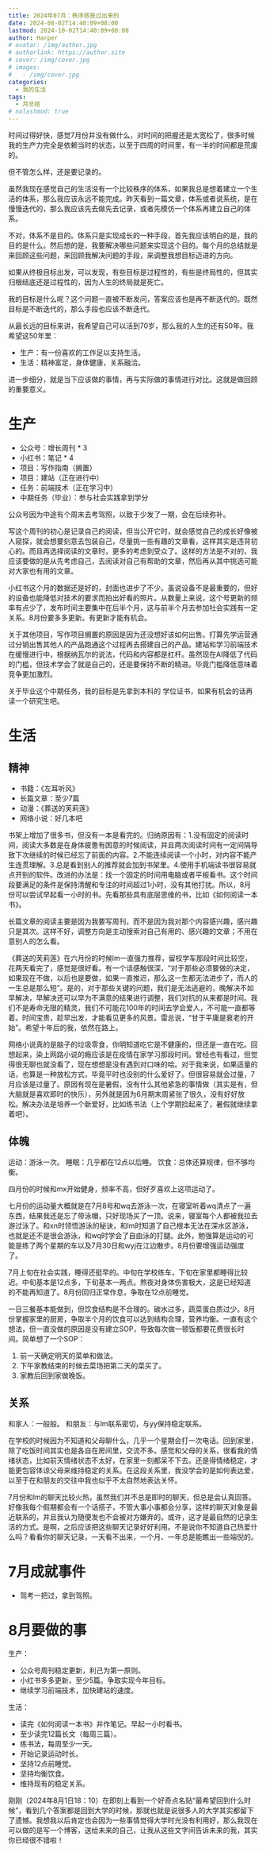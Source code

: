 ```yaml
---
title: 2024年07月：秩序感是过出来的
date: 2024-08-02T14:40:09+08:00
lastmod: 2024-10-02T14:40:09+08:00
author: Harper
# avatar: /img/author.jpg
# authorlink: https://author.site
# cover: /img/cover.jpg
# images:
#   - /img/cover.jpg
categories:
  - 我的生活
tags:
  - 月总结
# nolastmod: true
---
```



<!--more-->

时间过得好快，感觉7月份并没有做什么，对时间的把握还是太宽松了，很多时候我的生产力完全是依赖当时的状态，以至于四周的时间里，有一半的时间都是荒废的。

但不管怎么样，还是要记录的。

虽然我现在感觉自己的生活没有一个比较秩序的体系，如果我总是想着建立一个生活的体系，那么我应该永远不能完成。昨天看到一篇文章，体系或者说系统，是在慢慢迭代的，那么我应该先去做先去记录，或者先模仿一个体系再建立自己的体系。

不对，体系不是目的。体系只是实现成长的一种手段，首先我应该明白的是，我的目的是什么。然后想的是，我要解决哪些问题来实现这个目的。每个月的总结就是来回顾这些问题，来回顾我解决问题的手段，来调整我想目标迈进的方向。

如果从终极目标出发，可以发现，有些目标是过程性的，有些是终局性的，但其实归根结底还是过程性的，因为人生的终局就是死亡。

我的目标是什么呢？这个问题一直被不断发问，答案应该也是再不断迭代的。既然目标是不断迭代的，那么手段也应该不断迭代。

从最长远的目标来讲，我希望自己可以活到70岁，那么我的人生的还有50年。我希望这50年里：
- 生产：有一份喜欢的工作足以支持生活。
- 生活：精神富足，身体健康，关系融洽。

进一步细分，就是当下应该做的事情，再与实际做的事情进行对比。这就是做回顾的重要意义。

# 生产

- 公众号：增长周刊 * 3
- 小红书：笔记 * 4
- 项目：写作指南（搁置）
- 项目：建站（正在进行中）
- 任务：前端技术（正在学习中）
- 中期任务（毕业）：参与社会实践拿到学分

公众号因为中途有个周末去考驾照，以致于少发了一期，会在后续弥补。

写这个周刊的初心是记录自己的阅读，但当公开它时，就会感觉自己的成长好像被人窥探，就会想要刻意去包装自己，尽量挑一些有趣的文章看，这样其实是违背初心的。而且再选择阅读的文章时，更多的考虑到受众了。这样的方法是不对的，我应该要做的是从先考虑自己，去阅读对自己有帮助的文章，然后再从其中挑选可能对大家也有用的文章。

小红书这个月的数据还是好的，封面也进步了不少。虽说设备不是最重要的，但好的设备也能降低对技术的要求而拍出好看的照片。从数量上来说，这个号更新的频率有点少了，发布时间主要集中在后半个月，这与前半个月去参加社会实践有一定关系。8月份要多多更新。有更新才能有机会。

关于其他项目，写作项目搁置的原因是因为还没想好该如何出售。打算先学运营通过分销出售其他人的产品跑通这个过程再去搭建自己的产品。建站和学习前端技术在缓慢进行中，根据纳瓦尔的说法，代码和内容都是杠杆。虽然现在AI降低了代码的门槛，但技术学会了就是自己的，还是要保持不断的精进。毕竟门槛降低意味着竞争更加激烈。

关于毕业这个中期任务，我的目标是先拿到本科的 学位证书，如果有机会的话再读一个研究生吧。


# 生活

## 精神

- 书籍：《左耳听风》
- 长篇文章：至少7篇
- 动漫：《葬送的芙莉莲》
- 网络小说：好几本吧

书架上增加了很多书，但没有一本是看完的。归纳原因有：1.没有固定的阅读时间，阅读大多数是在身体疲惫有困意的时候阅读，并且两次阅读时间有一定间隔导致下次继续的时候已经忘了前面的内容。2.不能连续阅读一个小时，对内容不能产生连贯理解。3.总是看到别人的推荐就会加到书架里。4.使用手机端读书很容易就点开别的软件。改进的办法是：找一个固定的时间用电脑或者平板看书。这个时间段要满足的条件是保持清醒和专注的时间超过1小时，没有其他打扰。所以，8月份可以尝试早起看一小时的书。先看那些具有底层思维的书，比如《如何阅读一本书》。

长篇文章的阅读主要是因为我要写周刊，而不是因为我对那个内容感兴趣，感兴趣只是其次。这样不好，调整方向是主动搜索对自己有用的、感兴趣的文章；不用在意别人的怎么看。

《葬送的芙莉莲》在六月份的时候lm一直强力推荐，留校学车那段时间比较空，花两天看完了，感觉是很好看。有一个话感触很深，“对于那些必须要做的决定，如果现在不做，以后也是要做，如果一直推迟，那么这一生都无法进步了，而人的一生总是那么短”。是的，对于那些关键的问题，我们是无法逃避的，晚解决不如早解决，早解决还可以早为不满意的结果进行调整，我们对抗的从来都是时间。我们不是寿命无限的精灵，我们不可能花100年的时间去学会爱人，不可能一直都等着。时间宝贵，趁早出发，才能看见更多的风景。雷总说，“甘于平庸是衰老的开始”。希望十年后的我，依然在路上。

网络小说真的是脑子的垃圾零食，你明知道吃它是不健康的，但还是一直在吃。回想起来，染上网路小说的瘾应该是在疫情在家学习那段时间。曾经也有看过，但觉得很无聊也就没看了，现在想想是没有遇到对口味的哈。对于我来说，如果适量的话，也算是一种放松方式，毕竟平时也没别的什么爱好了。但很容易就会过量，7月应该是过量了。原因有现在是暑假，没有什么其他紧急的事情做（其实是有，但大脑就是喜欢即时的快乐），另外就是因为6月期末周紧张了很久，没有好好放松。解决办法是培养一个新爱好，比如练书法（上个学期捡起来了，暑假就继续拿着吧）。 
## 体魄

运动：游泳一次。
睡眠：几乎都在12点以后睡。
饮食：总体还算规律，但不够均衡。

四月份的时候和mx开始健身，频率不高，但好歹喜欢上这项运动了。

七月份的运动量大概就是在7月8号和wq去游泳一次，在寝室听着wq清点了一遍东西，结果我还是忘了带泳帽，只好现场买了一顶。说来，寝室每个人都被我拉去游过泳了。和xn时领悟游泳的秘诀，和lm时知道了自己根本无法在深水区游泳，也就是还不是很会游泳，和wq时学会了自由泳的打腿。此外，勉强算是运动的可能是练了两个星期的车以及7月30日和wyj在江边散步。8月份要增强运动强度了。

7月上旬在社会实践，睡得还挺早的。中旬在学校练车，下旬在家里都睡得比较迟。中旬基本是12点多，下旬基本一两点。熬夜对身体伤害极大，这是已经知道的不能再知道了。8月份回归正常作息，争取在12点前睡觉。

一日三餐基本能做到，但饮食结构是不合理的。碳水过多，蔬菜蛋白质过少。8月份掌握家里的厨房，争取半个月的饮食可以达到结构合理，营养均衡。一直有这个想法，但一直没做的原因是没有建立SOP，导致每次做一顿饭都要花费很长时间。简单想了一个SOP：
1. 前一天确定明天的菜单和做法。
2. 下午家教结束的时候去菜场把第二天的菜买了。
3. 家教后回到家做晚饭。

## 关系

和家人：一般般。
和朋友：与lm联系密切，与yy保持稳定联系。

在学校的时候因为不知道和父母聊什么，几乎一个星期会打一次电话。回到家里，除了吃饭时间其实也是各自在房间里，交流不多。感觉和父母的关系，很看我的情绪状态，比如前天情绪状态不太好，在家里一刻都呆不下去。还是得情绪稳定，才能更包容体谅父母来维持稳定的关系。在这段关系里，我没学会的是如何表达爱，以至于在和朋友的交往中我也似乎不太自然地表达关怀。

7月份和lm的聊天比较火热，虽然我们并不总是即时的聊天，但总是会认真回答。好像我每个假期都会有一个话搭子，不管大事小事都会分享，这样的聊天对象是最近联系的，并且我认为随便发也不会被对方嫌弃的。或许，这才是最自然的记录生活的方式。是啊，之后应该把这些聊天记录好好利用。不是说你不知道自己热爱什么吗？看看你的聊天记录，一天看不出来，一个月、一年总是能瞧出一些端倪的。

# 7月成就事件

- 驾考一把过，拿到驾照。

# 8月要做的事

生产：
- 公众号周刊稳定更新，利己为第一原则。
- 小红书多多更新，至少5篇。争取实现今年目标。
- 继续学习前端技术，加快建站的速度。

生活：
- 读完《如何阅读一本书》并作笔记。早起一小时看书。
- 至少读完12篇长文（每周三篇）。
- 练书法，每周至少一天。
- 开始记录运动时长。
- 坚持12点前睡觉。
- 坚持均衡饮食。
- 维持现有的稳定关系。


刚刚（2024年8月1日18：10）在即刻上看到一个好奇点名贴“最希望回到什么时候”，看到几个答案都是回到大学的时候，那就也就是说很多人的大学其实都留下了遗憾。我想我以后肯定也会因为一些事情觉得大学时光没有利用好，那么我现在可以做的是写一个博客，送给未来的自己，让我从这些文字间告诉未来的我，其实你已经很不错啦！